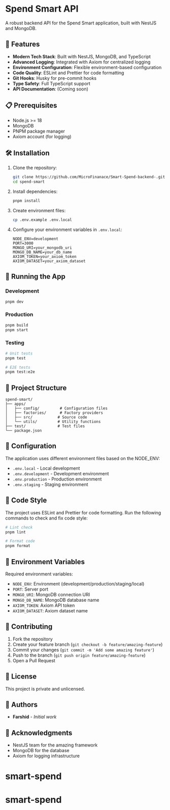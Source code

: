 # Spend Smart API

A robust backend API for the Spend Smart application, built with NestJS and MongoDB.

## 🚀 Features

- **Modern Tech Stack**: Built with NestJS, MongoDB, and TypeScript
- **Advanced Logging**: Integrated with Axiom for centralized logging
- **Environment Configuration**: Flexible environment-based configuration
- **Code Quality**: ESLint and Prettier for code formatting
- **Git Hooks**: Husky for pre-commit hooks
- **Type Safety**: Full TypeScript support
- **API Documentation**: (Coming soon)

## 📋 Prerequisites

- Node.js >= 18
- MongoDB
- PNPM package manager
- Axiom account (for logging)

## 🛠️ Installation

1. Clone the repository:

   ```bash
   git clone https://github.com/MicroFinanace/Smart-Spend-backend-.git
   cd spend-smart
   ```

2. Install dependencies:

   ```bash
   pnpm install
   ```

3. Create environment files:

   ```bash
   cp .env.example .env.local
   ```

4. Configure your environment variables in `.env.local`:
   ```env
   NODE_ENV=development
   PORT=3000
   MONGO_URI=your_mongodb_uri
   MONGO_DB_NAME=your_db_name
   AXIOM_TOKEN=your_axiom_token
   AXIOM_DATASET=your_axiom_dataset
   ```

## 🚀 Running the App

### Development

```bash
pnpm dev
```

### Production

```bash
pnpm build
pnpm start
```

### Testing

```bash
# Unit tests
pnpm test

# E2E tests
pnpm test:e2e
```

## 📁 Project Structure

```
spend-smart/
├── apps/
│   ├── config/         # Configuration files
│   ├── factories/      # Factory providers
│   ├── src/           # Source code
│   └── utils/         # Utility functions
├── test/              # Test files
└── package.json
```

## 🔧 Configuration

The application uses different environment files based on the NODE_ENV:

- `.env.local` - Local development
- `.env.development` - Development environment
- `.env.production` - Production environment
- `.env.staging` - Staging environment

## 📝 Code Style

The project uses ESLint and Prettier for code formatting. Run the following commands to check and fix code style:

```bash
# Lint check
pnpm lint

# Format code
pnpm format
```

## 🔐 Environment Variables

Required environment variables:

- `NODE_ENV`: Environment (development/production/staging/local)
- `PORT`: Server port
- `MONGO_URI`: MongoDB connection URI
- `MONGO_DB_NAME`: MongoDB database name
- `AXIOM_TOKEN`: Axiom API token
- `AXIOM_DATASET`: Axiom dataset name

## 🤝 Contributing

1. Fork the repository
2. Create your feature branch (`git checkout -b feature/amazing-feature`)
3. Commit your changes (`git commit -m 'Add some amazing feature'`)
4. Push to the branch (`git push origin feature/amazing-feature`)
5. Open a Pull Request

## 📄 License

This project is private and unlicensed.

## 👥 Authors

- **Farshid** - _Initial work_

## 🙏 Acknowledgments

- NestJS team for the amazing framework
- MongoDB for the database
- Axiom for logging infrastructure

# smart-spend

# smart-spend

